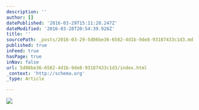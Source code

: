```yaml
---
description: ''
author: []
datePublished: '2016-03-29T15:11:20.247Z'
dateModified: '2016-03-28T20:54:39.926Z'
title: ''
sourcePath: _posts/2016-03-29-5d86be36-6582-4d1b-9de8-93187433c1d3.md
published: true
inFeed: true
hasPage: true
inNav: false
url: 5d86be36-6582-4d1b-9de8-93187433c1d3/index.html
_context: 'http://schema.org'
_type: Article

---
```

![](https://the-grid-user-content.s3-us-west-2.amazonaws.com/93d1b74d-774e-4779-9b9e-25115c6cd069.png)